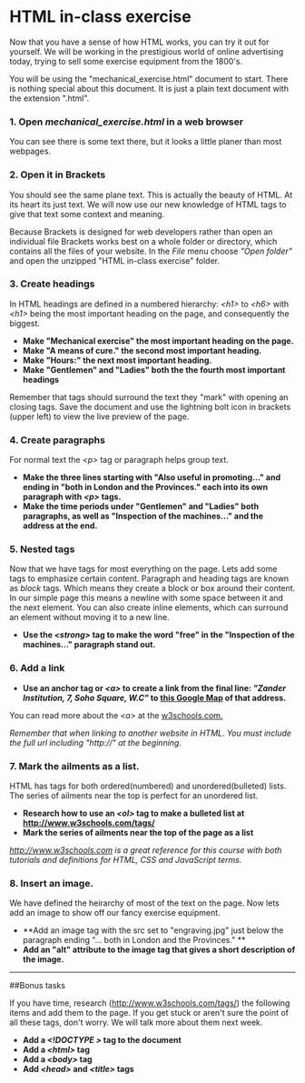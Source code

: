 # HTML in-class  exercise

Now that you have a sense of how HTML works, you can try it out for yourself. We will be working in the prestigious world of online advertising today, trying to sell some exercise equipment from the 1800's. 

You will be using the "mechanical_exercise.html" document to start. There is nothing special about this document. It is just a plain text document with the extension ".html". 

### 1. Open *mechanical_exercise.html* in a web browser

You can see there is some text there, but it looks a little planer than most webpages. 

### 2. Open it in Brackets

You should see the same plane text. This is actually the beauty of HTML. At its heart its just text. We will now use our new knowledge of HTML tags to give that text some context and meaning.

Because Brackets is designed for web developers rather than open an individual file Brackets works best on a whole folder or directory, which contains all the files of your website. In the *File* menu choose *"Open folder"* and open the unzipped "HTML in-class exercise" folder.

### 3. Create headings

In HTML headings are defined in a numbered hierarchy: *&lt;h1&gt;* to *&lt;h6&gt;* with *&lt;h1&gt;* being the most important heading on the page, and consequently the biggest.

* **Make "Mechanical exercise" the most important heading on the page.**
* **Make "A means of cure." the second most important heading.**
* **Make "Hours:" the next most important heading.**
* **Make "Gentlemen" and "Ladies" both the the fourth most important headings**

Remember that tags should surround the text they "mark" with opening an closing tags. Save the document and use the lightning bolt icon in brackets (upper left) to view the live preview of the page.

### 4. Create paragraphs

For normal text the *&lt;p&gt;* tag or paragraph helps group text.

* **Make the three lines starting with "Also useful in promoting..." and ending in "both in London and the Provinces." each into its own paragraph with *&lt;p&gt;* tags.**
* **Make the time periods under "Gentlemen" and "Ladies" both paragraphs, as well as "Inspection of the machines..." and the address at the end.**

### 5. Nested tags

Now that we have tags for most everything on the page. Lets add some tags to emphasize certain content. Paragraph and heading tags are known as *block* tags. Which means they create a block or box around their content. In our simple page this means a newline with some space between it and the next element. You can also create inline elements, which can surround an element without moving it to a new line.

* **Use the *&lt;strong&gt;* tag to make the word "free" in the "Inspection of the machines..." paragraph stand out.**

### 6. Add a link

* **Use an anchor tag or *&lt;a&gt;* to create a link from the final line: *"Zander Institution, 7, Soho Square, W.C"* to [this Google Map](https://www.google.com/maps/place/7+Soho+Square,+Soho,+London+W1D+3QB,+UK/@51.5156278,-0.1356578,17z/data=!3m1!4b1!4m2!3m1!1s0x48761b2cc7d02d9f:0x705118394b7a3bad) of that address.**

You can read more about the *&lt;a&gt;* at the [w3schools.com.](https://www.w3schools.com/TAGs/tag_a.asp)

*Remember that when linking to another website in HTML. You must include the full url including "http://" at the beginning.*

### 7. Mark the ailments as a list.

HTML has tags for both ordered(numbered) and unordered(bulleted) lists. The series of ailments near the top is perfect for an unordered list. 

* **Research how to use an *&lt;ol&gt;* tag to make a bulleted list at http://www.w3schools.com/tags/**
* **Mark the series of ailments near the top of the page as a list**

*http://www.w3schools.com is a great reference for this course with both tutorials and definitions for HTML, CSS and JavaScript terms.*


### 8. Insert an image.

We have defined the heirarchy of most of the text on the page. Now lets add an image to show off our fancy exercise equipment.

* **Add an image tag with the src set to "engraving.jpg" just below the paragraph ending "... both in London and the Provinces." **
* **Add an "alt" attribute to the image tag that gives a short description of the image.**

---
##Bonus tasks

If you have time, research (http://www.w3schools.com/tags/) the following items and add them to the page. If you get stuck or aren't sure the point of all these tags, don't worry. We will talk more about them next week.

* **Add a *&lt;!DOCTYPE &gt;* tag to the document**
* **Add a *&lt;html&gt;* tag**
* **Add a *&lt;body&gt;* tag**
* **Add *&lt;head&gt;* and *&lt;title&gt;* tags**
